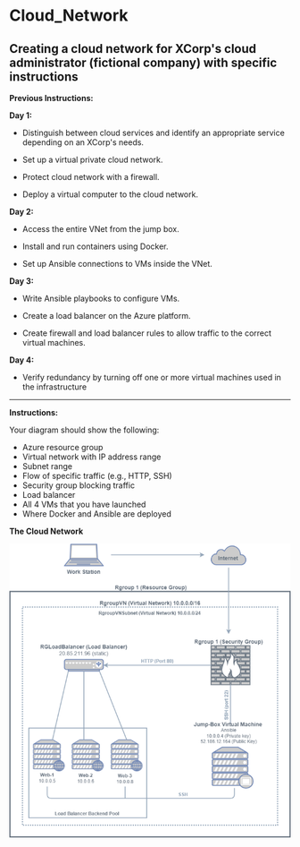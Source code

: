 # Cloud_Network
Creating a cloud network for XCorp's cloud administrator (fictional company) with specific instructions
---
**Previous Instructions:**

**Day 1:**

- Distinguish between cloud services and identify an appropriate service depending on an XCorp's needs.

- Set up a virtual private cloud network.

- Protect cloud network with a firewall.

- Deploy a virtual computer to the cloud network.

**Day 2:**

- Access the entire VNet from the jump box.

- Install and run containers using Docker.

- Set up Ansible connections to VMs inside the VNet.

**Day 3:**

- Write Ansible playbooks to configure VMs.

- Create a load balancer on the Azure platform.

- Create firewall and load balancer rules to allow traffic to the correct virtual machines.

**Day 4:**

- Verify redundancy by turning off one or more virtual machines used in the infrastructure

---

**Instructions:**

Your diagram should show the following:

- Azure resource group
- Virtual network with IP address range
- Subnet range
- Flow of specific traffic (e.g., HTTP, SSH)
- Security group blocking traffic
- Load balancer
- All 4 VMs that you have launched
- Where Docker and Ansible are deployed

**The Cloud Network**

![Cloud Security Diagram.png](https://github.com/ldover29/Cloud_Network/blob/a63b9e8053ecfdce61ad460b37c8dde6c7226ea4/Diagram/Cloud%20Security%20Diagram.png)
